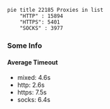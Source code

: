 
```mermaid
pie title 22185 Proxies in list
    "HTTP" : 15894
    "HTTPS": 5401
    "SOCKS" : 3977
```

### Some Info
#### Average Timeout

- mixed: 4.6s
- http: 2.6s
- https: 7.5s
- socks: 6.4s
